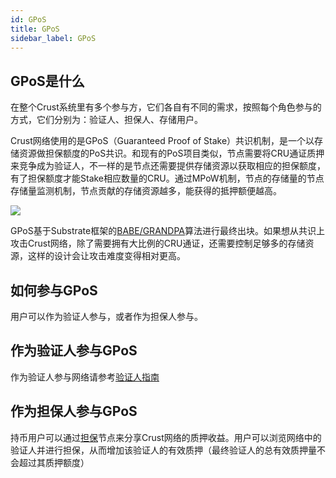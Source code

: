 ```yaml
---
id: GPoS
title: GPoS
sidebar_label: GPoS
---
```


## GPoS是什么
在整个Crust系统里有多个参与方，它们各自有不同的需求，按照每个角色参与的方式，它们分别为：验证人、担保人、存储用户。

Crust网络使用的是GPoS（Guaranteed Proof of Stake）共识机制，是一个以存储资源做担保额度的PoS共识。和现有的PoS项目类似，节点需要将CRU通证质押来竞争成为验证人，不一样的是节点还需要提供存储资源以获取相应的担保额度，有了担保额度才能Stake相应数量的CRU。通过MPoW机制，节点的存储量的节点存储量监测机制，节点贡献的存储资源越多，能获得的抵押额便越高。

![](https://crust-data.oss-cn-shanghai.aliyuncs.com/wiki/general/gpos.png)

GPoS基于Substrate框架的[BABE/GRANDPA](https://wiki.polkadot.network/docs/en/learn-consensus#what-is-grandpababe)算法进行最终出块。如果想从共识上攻击Crust网络，除了需要拥有大比例的CRU通证，还需要控制足够多的存储资源，这样的设计会让攻击难度变得相对更高。

## 如何参与GPoS
用户可以作为验证人参与，或者作为担保人参与。

## 作为验证人参与GPoS
作为验证人参与网络请参考[验证人指南](validatorGuidance.md)

## 作为担保人参与GPoS
持币用户可以通过[担保](guarantor-guidance.md)节点来分享Crust网络的质押收益。用户可以浏览网络中的验证人并进行担保，从而增加该验证人的有效质押（最终验证人的总有效质押量不会超过其质押额度）
